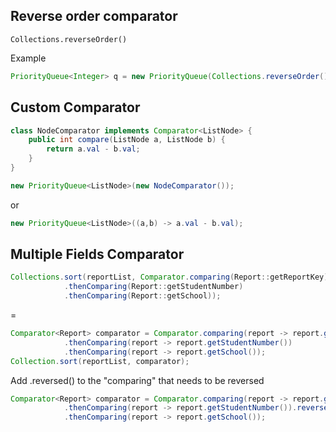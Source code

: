 ## Reverse order comparator

`Collections.reverseOrder()`

Example

```java
PriorityQueue<Integer> q = new PriorityQueue(Collections.reverseOrder());
```

## Custom Comparator

```java
class NodeComparator implements Comparator<ListNode> {
    public int compare(ListNode a, ListNode b) {
        return a.val - b.val;
    }
}

new PriorityQueue<ListNode>(new NodeComparator());
```
or 

```java
new PriorityQueue<ListNode>((a,b) -> a.val - b.val);
```

## Multiple Fields Comparator

```java
Collections.sort(reportList, Comparator.comparing(Report::getReportKey)
            .thenComparing(Report::getStudentNumber)
            .thenComparing(Report::getSchool));
```
=
```java
Comparator<Report> comparator = Comparator.comparing(report -> report.getReportKey())
            .thenComparing(report -> report.getStudentNumber())
            .thenComparing(report -> report.getSchool());
Collection.sort(reportList, comparator);
```

Add .reversed() to the "comparing" that needs to be reversed
```java
Comparator<Report> comparator = Comparator.comparing(report -> report.getReportKey())
            .thenComparing(report -> report.getStudentNumber()).reversed()
            .thenComparing(report -> report.getSchool());
```
